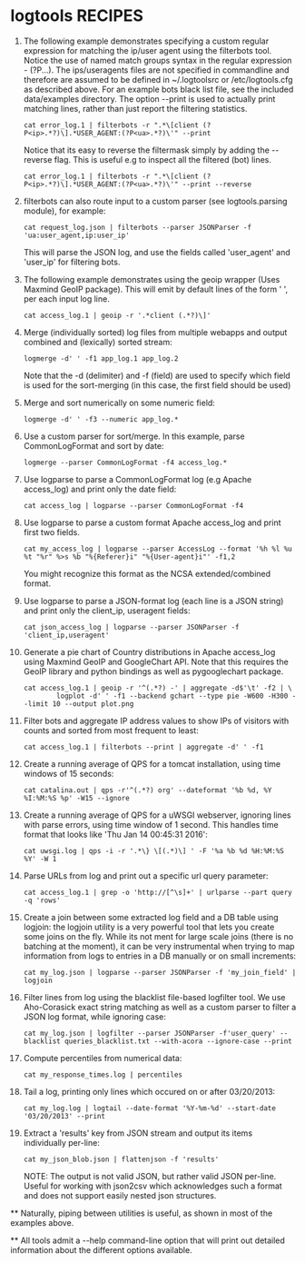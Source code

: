 # logtools RECIPES

1. The following example demonstrates specifying a custom regular expression for matching
	the ip/user agent using the filterbots tool.
	Notice the use of named match groups syntax in the regular expression - (?P<name>...).
	The ips/useragents files are not specified in commandline and therefore are assumed to be defined
	in ~/.logtoolsrc or /etc/logtools.cfg as described above. For an example bots black list file, see the included data/examples directory.
	The option --print is used to actually print matching lines, rather than just report the filtering statistics.

	```
	cat error_log.1 | filterbots -r ".*\[client (?P<ip>.*?)\].*USER_AGENT:(?P<ua>.*?)\'" --print
	```

	Notice that its easy to reverse the filtermask simply by adding the --reverse flag. This is useful e.g
	to inspect all the filtered (bot) lines.

	```
	cat error_log.1 | filterbots -r ".*\[client (?P<ip>.*?)\].*USER_AGENT:(?P<ua>.*?)\'" --print --reverse
	```

1. filterbots can also route input to a custom parser (see logtools.parsing module), for example:

	```
	cat request_log.json | filterbots --parser JSONParser -f 'ua:user_agent,ip:user_ip'
	```

	This will parse the JSON log, and use the fields called 'user_agent' and 'user_ip' for filtering bots.

1. The following example demonstrates using the geoip wrapper (Uses Maxmind GeoIP package). This will
	emit by default lines of the form '<ip>	<country>', per each input log line.

	```
	cat access_log.1 | geoip -r '.*client (.*?)\]'
	```

1. Merge (individually sorted) log files from multiple webapps and output combined and (lexically) sorted stream:

	```
	logmerge -d' ' -f1 app_log.1 app_log.2
	```

	Note that the -d (delimiter) and -f (field) are used to specify which field is used
	for the sort-merging (in this case, the first field should be used)

1. Merge and sort numerically on some numeric field:

	```
	logmerge -d' ' -f3 --numeric app_log.*
	```

1. Use a custom parser for sort/merge. In this example, parse CommonLogFormat and sort by date:

	```
	logmerge --parser CommonLogFormat -f4 access_log.*
	```

1. Use logparse to parse a CommonLogFormat log (e.g Apache access_log) and print only the date field:

	```
	cat access_log | logparse --parser CommonLogFormat -f4
	```

1. Use logparse to parse a custom format Apache access_log and print first two fields.

	```
	cat my_access_log | logparse --parser AccessLog --format '%h %l %u %t "%r" %>s %b "%{Referer}i" "%{User-agent}i"' -f1,2
	```

	You might recognize this format as the NCSA extended/combined format.

1. Use logparse to parse a JSON-format log (each line is a JSON string)
	and print only the client_ip, useragent fields:

	```
	cat json_access_log | logparse --parser JSONParser -f 'client_ip,useragent'
	```

1. Generate a pie chart of Country distributions in Apache access_log using
	Maxmind GeoIP and GoogleChart API.
	Note that this requires the GeoIP library and python bindings as well as pygooglechart package.

	```
	cat access_log.1 | geoip -r '^(.*?) -' | aggregate -d$'\t' -f2 | \
			logplot -d' ' -f1 --backend gchart --type pie -W600 -H300 --limit 10 --output plot.png
	```

1. Filter bots and aggregate IP address values to show IPs of visitors with counts and sorted from most frequent to least:

	```
	cat access_log.1 | filterbots --print | aggregate -d' ' -f1
	```

1. Create a running average of QPS for a tomcat installation, using time windows of 15 seconds:

	```
	cat catalina.out | qps -r'^(.*?) org' --dateformat '%b %d, %Y %I:%M:%S %p' -W15 --ignore
	```
	
1. Create a running average of QPS for a uWSGI webserver, ignoring lines with parse errors, using time window of 1 second. This handles time format that looks like 'Thu Jan 14 00:45:31 2016':

   ```
   cat uwsgi.log | qps -i -r '.*\} \[(.*)\] ' -F '%a %b %d %H:%M:%S %Y' -W 1
   ```
   
1. Parse URLs from log and print out a specific url query parameter:

	```
	cat access_log.1 | grep -o 'http://[^\s]+' | urlparse --part query -q 'rows'
	```

1. Create a join between some extracted log field and a DB table using logjoin:
	the logjoin utility is a very powerful tool that lets you create some joins on the fly.
	While its not ment for large scale joins (there is no batching at the moment), it can be
	very instrumental when trying to map information from logs to entries in a DB manually
	or on small increments:

	```
	cat my_log.json | logparse --parser JSONParser -f 'my_join_field' | logjoin
	```

1. Filter lines from log using the blacklist file-based logfilter tool. We use Aho-Corasick exact string matching
    as well as a custom parser to filter a JSON log format, while ignoring case:

    ```
    cat my_log.json | logfilter --parser JSONParser -f'user_query' --blacklist queries_blacklist.txt --with-acora --ignore-case --print
    ```

1. Compute percentiles from numerical data:

    ```
    cat my_response_times.log | percentiles
    ```

1. Tail a log, printing only lines which occured on or after 03/20/2013:

	```
	cat my_log.log | logtail --date-format '%Y-%m-%d' --start-date '03/20/2013' --print
	```

1. Extract a 'results' key from JSON stream and output its items individually per-line:

    ```
    cat my_json_blob.json | flattenjson -f 'results'
    ```

    NOTE: The output is not valid JSON, but rather valid JSON per-line. Useful for working with json2csv
    which acknowledges such a format and does not support easily nested json structures.

** Naturally, piping between utilities is useful, as shown in most of the examples above.

** All tools admit a --help command-line option that will print out detailed information about the different
   options available.
